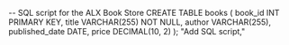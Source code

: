 -- SQL script for the ALX Book Store
CREATE TABLE books (
    book_id INT PRIMARY KEY,
    title VARCHAR(255) NOT NULL,
    author VARCHAR(255),
    published_date DATE,
    price DECIMAL(10, 2)
);
"Add SQL script,"

